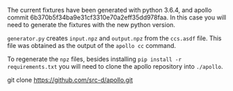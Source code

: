 The current fixtures have been generated with python 3.6.4, and apollo commit 6b370b5f34ba9e31cf3310e70a2eff35dd978faa. In this case you will need to generate the fixtures with the new python version.

`generator.py` creates `input.npz` and `output.npz` from the `ccs.asdf` file. This file was obtained as the output of the `apollo cc` command.

To regenerate the `npz` files, besides installing `pip install -r requirements.txt` you will need to clone the apollo repository into `./apollo`.

git clone https://github.com/src-d/apollo.git
